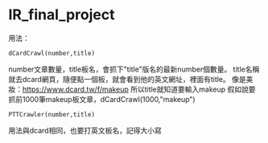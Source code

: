 # IR_final_project

用法：
```
dCardCrawl(number,title) 
```
  number文章數量，title板名，會抓下"title"版名的最新number個數量。
  title名稱就去dcard網頁，隨便點一個板，就會看到他的英文網址，裡面有title。
  像是美妝：https://www.dcard.tw/f/makeup
  所以title就知道要輸入makeup
  假如說要抓前1000筆makeup板文章，dCardCrawl(1000,"makeup")

```
PTTCrawler(number,title) 
```
  用法與dcard相同，也要打英文板名，記得大小寫
